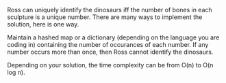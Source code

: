 Ross can uniquely identify the dinosaurs iff the number of bones in each sculpture is a unique number.
There are many ways to implement the solution, here is one way.

Maintain a hashed map or a dictionary (depending on the language you are coding in) containing the number of occurances of each number. If any number occurs more than once, then Ross cannot identify the dinosaurs.

Depending on your solution, the time complexity can be from O(n) to O(n log n).
